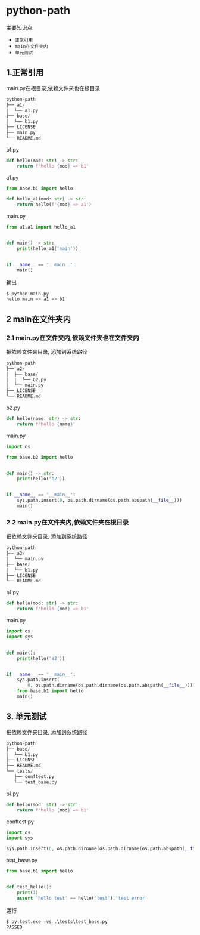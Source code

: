 # python-path

主要知识点: 
- `正常引用` 
- `main在文件夹内` 
- `单元测试`

## 1.正常引用

main.py在根目录,依赖文件夹也在根目录
``` python
python-path
├── a1/
|  └── a1.py
├── base/
|  └── b1.py
├── LICENSE
├── main.py
└── README.md
```
b1.py
``` python
def hello(mod: str) -> str:
    return f'hello {mod} => b1'

```
a1.py
``` python
from base.b1 import hello

def hello_a1(mod: str) -> str:
    return hello(f'{mod} => a1')

```

main.py
``` python
from a1.a1 import hello_a1


def main() -> str:
    print(hello_a1('main'))


if __name__ == '__main__':
    main()

```
输出
``` python
$ python main.py
hello main => a1 => b1
```

## 2 main在文件夹内
### 2.1 main.py在文件夹内,依赖文件夹也在文件夹内
把依赖文件夹目录, 添加到系统路径
``` python
python-path
├── a2/
|  ├── base/
|  |  └── b2.py
|  └── main.py
├── LICENSE
└── README.md

```
b2.py
``` python
def hello(name: str) -> str:
    return f'hello {name}'

```
main.py
``` python
import os

from base.b2 import hello


def main() -> str:
    print(hello('b2'))


if __name__ == '__main__':
    sys.path.insert(0, os.path.dirname(os.path.abspath(__file__)))
    main()

```

### 2.2 main.py在文件夹内,依赖文件夹在根目录
把依赖文件夹目录, 添加到系统路径
``` python
python-path
├── a3/
|  └── main.py
├── base/
|  └── b1.py
├── LICENSE
└── README.md

```
b1.py

``` python
def hello(mod: str) -> str:
    return f'hello {mod} => b1'

```
main.py
``` python
import os
import sys


def main():
    print(hello('a2'))


if __name__ == '__main__':
    sys.path.insert(
        0, os.path.dirname(os.path.dirname(os.path.abspath(__file__))))
    from base.b1 import hello
    main()

```

## 3. 单元测试
把依赖文件夹目录, 添加到系统路径
``` python
python-path
├── base/
|  └── b1.py
├── LICENSE
├── README.md
└── tests/
   ├── conftest.py
   └── test_base.py
```
b1.py
``` python
def hello(mod: str) -> str:
    return f'hello {mod} => b1'

```
conftest.py
``` python
import os
import sys

sys.path.insert(0, os.path.dirname(os.path.dirname(os.path.abspath(__file__))))

```
test_base.py

``` python
from base.b1 import hello


def test_hello():
    print(1)
    assert 'hello test' == hello('test'),'test error'
```
运行
``` python
$ py.test.exe -vs .\tests\test_base.py
PASSED
```
